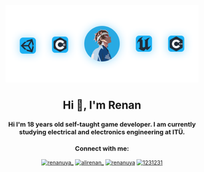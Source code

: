 <p align="center" width="100%">
    <img src="https://github.com/Renanuya/renanuya/blob/main/Banner.png">
</p>

<h1 align="center">Hi 👋, I'm Renan</h1>
<h3 align="center">Hi I'm 18 years old self-taught game developer. I am currently studying electrical and electronics engineering at ITÜ.</h3>

<h3 align="Center">Connect with me:</h3>
<p align="center">
<a href="https://twitter.com/renanuya_" target="blank"><img align="center" src="https://raw.githubusercontent.com/rahuldkjain/github-profile-readme-generator/master/src/images/icons/Social/twitter.svg" alt="renanuya_" height="30" width="40" /></a>
<a href="https://instagram.com/ali̇renan_" target="blank"><img align="center" src="https://raw.githubusercontent.com/rahuldkjain/github-profile-readme-generator/master/src/images/icons/Social/instagram.svg" alt="ali̇renan_" height="30" width="40" /></a>
<a href="https://www.youtube.com/c/renanuya" target="blank"><img align="center" src="https://raw.githubusercontent.com/rahuldkjain/github-profile-readme-generator/master/src/images/icons/Social/youtube.svg" alt="renanuya" height="35" width="45" /></a>
<a href="https://discord.com/users/582169443354804235" target="blank"><img align="center" src="https://raw.githubusercontent.com/rahuldkjain/github-profile-readme-generator/master/src/images/icons/Social/discord.svg" alt="1231231" height="35" width="45" /></a>
</p>
